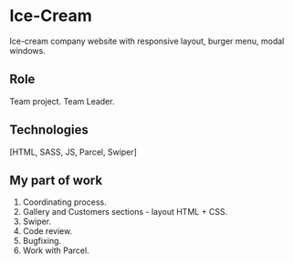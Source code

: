 # Ice-Cream

Ice-cream company website with responsive layout, burger menu, modal windows.

## Role

Team project. Team Leader.

## Technologies

[HTML, SASS, JS, Parcel, Swiper]

## My part of work

1. Coordinating process.
2. Gallery and Customers sections - layout HTML + CSS.
3. Swiper.
4. Code review.
5. Bugfixing.
6. Work with Parcel.
